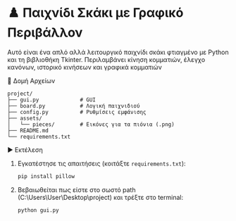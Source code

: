 # ♟️ Παιχνίδι Σκάκι με Γραφικό Περιβάλλον

Αυτό είναι ένα απλό αλλά λειτουργικό παιχνίδι σκάκι φτιαγμένο με Python και τη βιβλιοθήκη Tkinter. Περιλαμβάνει κίνηση κομματιών, έλεγχο κανόνων, ιστορικό κινήσεων και γραφικά κομματιών


📁 Δομή Αρχείων

```
project/
├── gui.py             # GUI
├── board.py           # Λογική παιχνιδιού
├── config.py          # Ρυθμίσεις εμφάνισης
├── assets/
│   └── pieces/        # Εικόνες για τα πιόνια (.png)
├── README.md
└── requirements.txt
```

▶️ Εκτέλεση

1. Εγκατέστησε τις απαιτήσεις (κοιτάξτε `requirements.txt`):
    ```bash
    pip install pillow
    ```

2. Βεβαιωθείται πως είστε στο σωστό path (C:\Users\User\Desktop\project) και τρέξτε στο terminal:
    ```bash
    python gui.py
    ```
